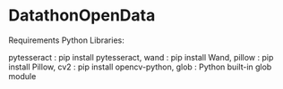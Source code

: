 # DatathonOpenData
Requirements
Python Libraries:

pytesseract : pip install pytesseract, wand : pip install Wand, pillow : pip install Pillow, cv2 : pip install opencv-python, glob : Python built-in glob module
